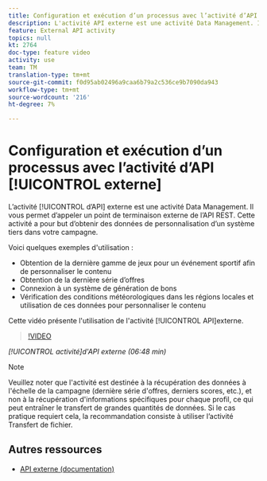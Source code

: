 ```yaml
---
title: Configuration et exécution d’un processus avec l’activité d’API externe
description: L'activité API externe est une activité Data Management. Il vous permet d’appeler un point de terminaison externe de l’API REST. Cette activité a pour but d’obtenir des données de personnalisation d’un système tiers dans votre campagne.
feature: External API activity
topics: null
kt: 2764
doc-type: feature video
activity: use
team: TM
translation-type: tm+mt
source-git-commit: f0d95ab02496a9caa6b79a2c536ce9b7090da943
workflow-type: tm+mt
source-wordcount: '216'
ht-degree: 7%

---
```



# Configuration et exécution d’un processus avec l’activité d’API [!UICONTROL externe]

L’activité [!UICONTROL d’API] externe est une activité Data Management. Il vous permet d’appeler un point de terminaison externe de l’API REST. Cette activité a pour but d’obtenir des données de personnalisation d’un système tiers dans votre campagne.

Voici quelques exemples d&#39;utilisation :

* Obtention de la dernière gamme de jeux pour un événement sportif afin de personnaliser le contenu
* Obtention de la dernière série d’offres
* Connexion à un système de génération de bons
* Vérification des conditions météorologiques dans les régions locales et utilisation de ces données pour personnaliser le contenu

Cette vidéo présente l&#39;utilisation de l&#39;activité [!UICONTROL API]externe.

>[!VIDEO](https://video.tv.adobe.com/v/28200/?quality=12)

*[!UICONTROL activité]d&#39;API externe (06:48 min)*

>[!NOTE]
>
>Veuillez noter que l&#39;activité est destinée à la récupération des données à l&#39;échelle de la campagne (dernière série d&#39;offres, derniers scores, etc.), et non à la récupération d&#39;informations spécifiques pour chaque profil, ce qui peut entraîner le transfert de grandes quantités de données. Si le cas pratique requiert cela, la recommandation consiste à utiliser l’activité Transfert de fichier.

## Autres ressources

* [API externe (documentation)](https://docs.adobe.com/content/help/en/campaign-standard/using/managing-processes-and-data/data-management-activities/external-api.html)

